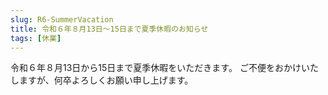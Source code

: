 ```yaml
---
slug: R6-SummerVacation
title: 令和６年８月13日～15日まで夏季休暇のお知らせ
tags: [休業]
---
```


令和６年８月13日から15日まで夏季休暇をいただきます。
ご不便をおかけいたしますが、何卒よろしくお願い申し上げます。
